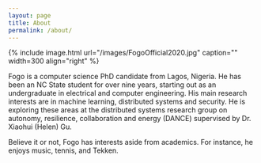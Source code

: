 ```yaml
---
layout: page
title: About
permalink: /about/
---
```


{% include image.html url="/images/FogoOfficial2020.jpg" caption="" width=300 align="right" %}

Fogo is a computer science PhD candidate from Lagos, Nigeria. 
He has been an NC State student for over nine years, starting out as an undergraduate in electrical and computer engineering. 
His main research interests are in machine learning, distributed systems and security. 
He is exploring these areas at the distributed systems research group on autonomy, resilience, collaboration and energy (DANCE) supervised by Dr. Xiaohui (Helen) Gu.

Believe it or not, Fogo has interests aside from academics. For instance, he enjoys music, tennis, and Tekken.
